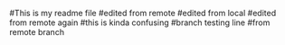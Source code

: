 #This is my readme file
#edited from remote
#edited from local
#edited from remote again
#this is kinda confusing
#branch testing line
#from remote branch
